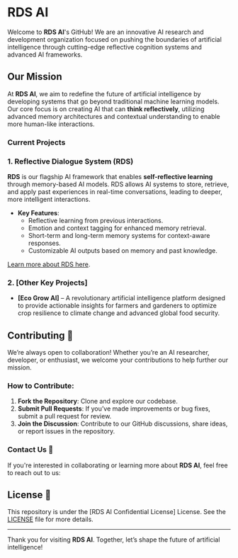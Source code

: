 # RDS AI 

Welcome to **RDS AI**'s GitHub! We are an innovative AI research and development organization focused on pushing the boundaries of artificial intelligence through cutting-edge reflective cognition systems and advanced AI frameworks.

## Our Mission 

At **RDS AI**, we aim to redefine the future of artificial intelligence by developing systems that go beyond traditional machine learning models. Our core focus is on creating AI that can **think reflectively**, utilizing advanced memory architectures and contextual understanding to enable more human-like interactions.

### Current Projects

### 1. **Reflective Dialogue System (RDS)** 
**RDS** is our flagship AI framework that enables **self-reflective learning** through memory-based AI models. RDS allows AI systems to store, retrieve, and apply past experiences in real-time conversations, leading to deeper, more intelligent interactions.

- **Key Features**:
  - Reflective learning from previous interactions.
  - Emotion and context tagging for enhanced memory retrieval.
  - Short-term and long-term memory systems for context-aware responses.
  - Customizable AI outputs based on memory and past knowledge.

[Learn more about RDS here](#link-to-rds-docs).

### 2. **[Other Key Projects]**
- **[Eco Grow AI]** – A revolutionary artificial intelligence platform designed to provide actionable insights for farmers and gardeners to optimize crop resilience to climate change and advanced global food security. 

## Contributing 🤝

We’re always open to collaboration! Whether you’re an AI researcher, developer, or enthusiast, we welcome your contributions to help further our mission.

### How to Contribute:
1. **Fork the Repository**: Clone and explore our codebase.
2. **Submit Pull Requests**: If you’ve made improvements or bug fixes, submit a pull request for review.
3. **Join the Discussion**: Contribute to our GitHub discussions, share ideas, or report issues in the repository.

### Contact Us 📧

If you're interested in collaborating or learning more about **RDS AI**, feel free to reach out to us:

## License 📄

This repository is under the [RDS AI Confidential License] License. See the [LICENSE](./LICENSE) file for more details.

---

Thank you for visiting **RDS AI**. Together, let’s shape the future of artificial intelligence!
